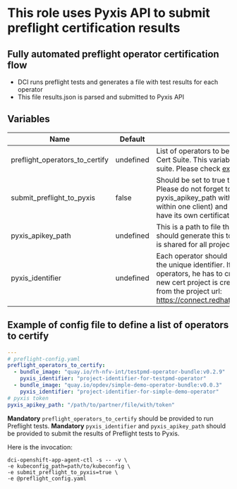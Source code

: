 # This role uses Pyxis API to submit preflight certification results

## Fully automated preflight operator certification flow

- DCI runs preflight tests and generates a file with test results for each operator
- This file results.json is parsed and submitted to Pyxis API

## Variables

Name                               | Default                                              | Description
---------------------------------- | ---------------------------------------------------- | -------------------------------------------------------------
preflight\_operators\_to\_certify  | undefined                                            | List of operators to be checked for certification with Preflight Cert Suite. This variable is mandatory to run Preflight cert suite. Please check [example_config.yaml](README.md#example-of-config-file-to-define-a-list-of-operators-to-certify) for the example.
submit\_preflight\_to\_pyxis       | false                                                | Should be set to true to submit Preflight results to Pyxis. Please do not forget to provide Pyxis credentials: pyxis\_apikey\_path with Pyxis token (shared for all projects within one client) and pyxis\_identifier (each operator should have its own certification project with the unique identifier).
pyxis\_apikey\_path                | undefined                                            | This is a path to file that contains partner's token. Parner should generate this token in connect.redhat.com. The token is shared for all projects within one partner.
pyxis\_identifier                  | undefined                                            | Each operator should have its own certification project with the unique identifier. If the partner has to certify two operators, he has to create two certification projects. Once a new cert project is created, the identifier could be extracted from the project url: https://connect.redhat.com/projects/pyxis_identifier/overview


## Example of config file to define a list of operators to certify

```yaml
---
# preflight-config.yaml
preflight_operators_to_certify:
  - bundle_image: "quay.io/rh-nfv-int/testpmd-operator-bundle:v0.2.9"
    pyxis_identifier: "project-identifier-for-testpmd-operator"
  - bundle_image: "quay.io/opdev/simple-demo-operator-bundle:v0.0.3"
    pyxis_identifier: "project-identifier-for-simple-demo-operator"
# pyxis token
pyxis_apikey_path: "/path/to/partner/file/with/token"
```

**Mandatory** `preflight_operators_to_certify` should be provided to run Preflight tests.
**Mandatory** `pyxis_identifier` and `pyxis_apikey_path` should be provided to submit the results of Preflight tests to Pyxis.

Here is the invocation:

```console
dci-openshift-app-agent-ctl -s -- -v \
-e kubeconfig_path=path/to/kubeconfig \
-e submit_preflight_to_pyxis=true \
-e @preflight_config.yaml
```